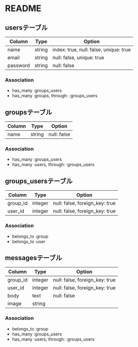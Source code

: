 # README

## usersテーブル
|Column|Type|Option|
|------|----|------|
|name|string|index: true, null: false, unique: true|
|email|string|null: false, unique: true|
|password|string|null: false|

### Association
- has_many :groups_users
- has_many :groups, through: :groups_users

## groupsテーブル
|Column|Type|Option|
|------|----|------|
|name|string|null: false|

### Association
- has_many :groups_users
- has_many :users, through: :groups_users

## groups_usersテーブル
|Column|Type|Option|
|------|----|------|
|group_id|integer|null: false, foreign_key: true|
|user_id|integer|null: false, foreign_key: true|

### Association
- belongs_to :group
- belongs_to :user

## messagesテーブル
|Column|Type|Option|
|------|----|------|
|group_id|integer|null: false, foreign_key: true|
|user_id|integer|null: false, foreign_key: true|
|body|text|null: false|
|image|string||

### Association
- belongs_to :group
- has_many :groups_users
- has_many :users, through: :groups_users
